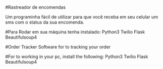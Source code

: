 #Rastreador de encomendas

Um programinha fácil de utilizar para que você receba em seu celular um sms com o status da sua encomenda.

#Para Rodar em sua máquina tenha instalado:
Python3
Twilio
Flask
Beautifulsoup4

#Order Tracker
Software for to tracking your order

#For to working in your pc, install the following:
Python3
Twilio
Flask
Beautifulsoup4